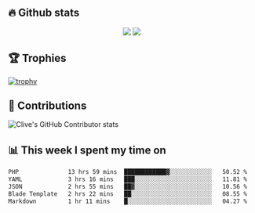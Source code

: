 ## &#128293; Github stats

<!-- GitHub Readme Streak Stats - https://github.com/DenverCoder1/github-readme-streak-stats -->
<p align="center">

<picture>
  <source 
    srcset="https://github-readme-stats.vercel.app/api?username=clivewalkden&count_private=true&show_icons=true&theme=darcula"
    media="(prefers-color-scheme: dark)"
  />
  <source
    srcset="https://github-readme-stats.vercel.app/api?username=clivewalkden&count_private=true&show_icons=true&theme=calm"
    media="(prefers-color-scheme: light), (prefers-color-scheme: no-preference)"
  />
  <img src="https://github-readme-stats.vercel.app/api?username=clivewalkden&count_private=true&show_icons=true&theme=darcula" />
</picture>

<a href="https://git.io/streak-stats" target="_blank">
  <img src="http://github-readme-streak-stats.herokuapp.com?user=clivewalkden&theme=darcula&date_format=j%20M%5B%20Y%5D" />
</a>

</p>

## &#127942; Trophies
[![trophy](https://github-profile-trophy.vercel.app/?username=clivewalkden&theme=onedark)](https://github.com/clivewalkden/github-profile-trophy)

## &#129309; Contributions
![Clive's GitHub Contributor stats](https://github-contributor-stats.vercel.app/api?username=clivewalkden)

## &#128202; This week I spent my time on
<!--START_SECTION:waka-->

```txt
PHP              13 hrs 59 mins  ████████████▓░░░░░░░░░░░░   50.52 %
YAML             3 hrs 16 mins   ███░░░░░░░░░░░░░░░░░░░░░░   11.81 %
JSON             2 hrs 55 mins   ██▓░░░░░░░░░░░░░░░░░░░░░░   10.56 %
Blade Template   2 hrs 22 mins   ██░░░░░░░░░░░░░░░░░░░░░░░   08.55 %
Markdown         1 hr 11 mins    █░░░░░░░░░░░░░░░░░░░░░░░░   04.27 %
```

<!--END_SECTION:waka-->
